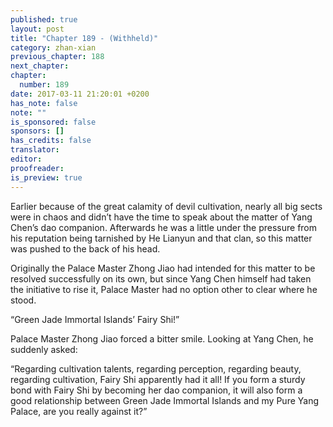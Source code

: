 ```yaml
---
published: true
layout: post
title: "Chapter 189 - (Withheld)"
category: zhan-xian
previous_chapter: 188
next_chapter:
chapter:
  number: 189
date: 2017-03-11 21:20:01 +0200
has_note: false
note: ""
is_sponsored: false
sponsors: []
has_credits: false
translator:
editor:
proofreader:
is_preview: true
---
```

Earlier because of the great calamity of devil cultivation, nearly all big sects were in chaos and didn’t have the time to speak about the matter of Yang Chen’s dao companion. Afterwards he was a little under the pressure from his reputation being tarnished by He Lianyun and that clan, so this matter was pushed to the back of his head.

Originally the Palace Master Zhong Jiao had intended for this matter to be resolved successfully on its own, but since Yang Chen himself had taken the initiative to rise it, Palace Master had no option other to clear where he stood.

“Green Jade Immortal Islands’ Fairy Shi!”

Palace Master Zhong Jiao forced a bitter smile. Looking at Yang Chen, he suddenly asked:

“Regarding cultivation talents, regarding perception, regarding beauty, regarding cultivation, Fairy Shi apparently had it all! If you form a sturdy bond with Fairy Shi by becoming her dao companion, it will also form a good relationship between Green Jade Immortal Islands and my Pure Yang Palace, are you really against it?”

